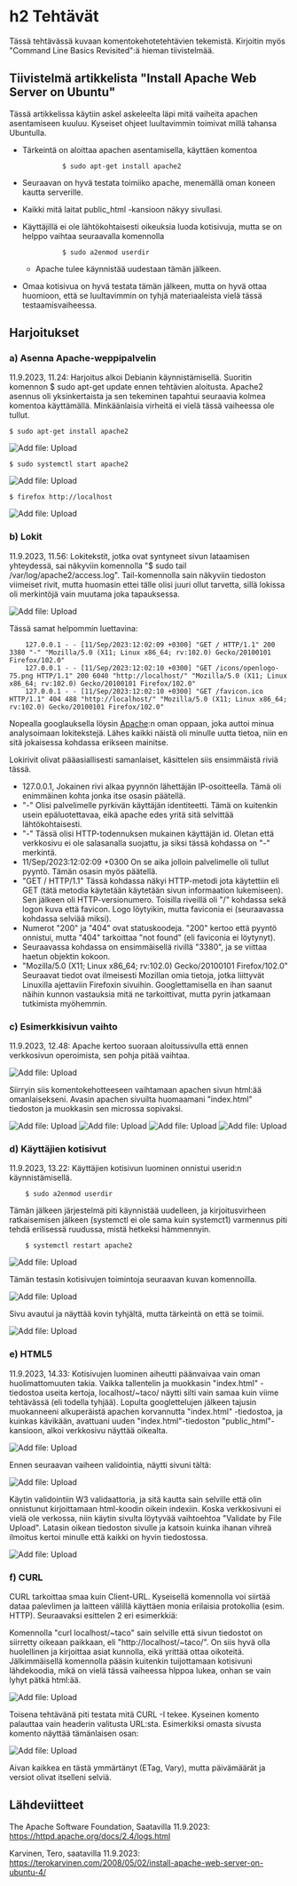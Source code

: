 # h2 Tehtävät

Tässä tehtävässä kuvaan komentokehotetehtävien tekemistä. Kirjoitin myös "Command Line Basics Revisited":ä hieman tiivistelmää.

## Tiivistelmä artikkelista "Install Apache Web Server on Ubuntu"

Tässä artikkelissa käytiin askel askeleelta läpi mitä vaiheita apachen asentamiseen kuuluu. Kyseiset ohjeet luultavimmin toimivat millä tahansa Ubuntulla.

- Tärkeintä on aloittaa apachen asentamisella, käyttäen komentoa

                $ sudo apt-get install apache2

- Seuraavan on hyvä testata toimiiko apache, menemällä oman koneen kautta serverille.
- Kaikki mitä laitat public_html -kansioon näkyy sivullasi.
- Käyttäjillä ei ole lähtökohtaisesti oikeuksia luoda kotisivuja, mutta se on helppo vaihtaa seuraavalla komennolla

                $ sudo a2enmod userdir
  
  - Apache tulee käynnistää uudestaan tämän jälkeen.
- Omaa kotisivua on hyvä testata tämän jälkeen, mutta on hyvä ottaa huomioon, että se luultavimmin on tyhjä materiaaleista vielä tässä testaamisvaiheessa.



## Harjoitukset

### a) Asenna Apache-weppipalvelin

11.9.2023, 11.24:
Harjoitus alkoi Debianin käynnistämisellä. Suoritin komennon $ sudo apt-get update ennen tehtävien aloitusta. Apache2 asennus oli yksinkertaista ja sen tekeminen tapahtui seuraavia kolmea komentoa käyttämällä. Minkäänlaisia virheitä 
ei vielä tässä vaiheessa ole tullut.

    $ sudo apt-get install apache2
    

![Add file: Upload](a1InstallApache.png)


    $ sudo systemctl start apache2


![Add file: Upload](a2KäynnistysJaTestaus.png)


    $ firefox http://localhost


![Add file: Upload](a3ApacheToimii.png)



### b) Lokit

11.9.2023, 11.56:
Lokitekstit, jotka ovat syntyneet sivun lataamisen yhteydessä, sai näkyviin komennolla "$ sudo tail /var/log/apache2/access.log". Tail-komennolla sain näkyviin tiedoston viimeiset rivit, mutta huomasin ettei tälle olisi juuri ollut tarvetta, sillä 
lokissa oli merkintöjä vain muutama joka tapauksessa.


![Add file: Upload](b1Lokitiedot.png)



Tässä samat helpommin luettavina:

        127.0.0.1 - - [11/Sep/2023:12:02:09 +0300] "GET / HTTP/1.1" 200 3380 "-" "Mozilla/5.0 (X11; Linux x86_64; rv:102.0) Gecko/20100101 Firefox/102.0"
        127.0.0.1 - - [11/Sep/2023:12:02:10 +0300] "GET /icons/openlogo-75.png HTTP/1.1" 200 6040 "http://localhost/" "Mozilla/5.0 (X11; Linux x86_64; rv:102.0) Gecko/20100101 Firefox/102.0"
        127.0.0.1 - - [11/Sep/2023:12:02:10 +0300] "GET /favicon.ico HTTP/1.1" 404 488 "http://localhost/" "Mozilla/5.0 (X11; Linux x86_64; rv:102.0) Gecko/20100101 Firefox/102.0"


Nopealla googlauksella löysin [Apache](https://httpd.apache.org/docs/2.4/logs.html):n oman oppaan, joka auttoi minua analysoimaan lokitekstejä. Lähes kaikki näistä oli minulle uutta tietoa, niin en sitä jokaisessa kohdassa erikseen mainitse.

Lokirivit olivat pääasiallisesti samanlaiset, käsittelen siis ensimmäistä riviä tässä.

- 127.0.0.1, Jokainen rivi alkaa pyynnön lähettäjän IP-osoitteella. Tämä oli enimmäinen kohta jonka itse osasin päätellä.
- "-" Olisi palvelimelle pyrkivän käyttäjän identiteetti. Tämä on kuitenkin usein epäluotettavaa, eikä apache edes yritä sitä selvittää lähtökohtaisesti.
- "-" Tässä olisi HTTP-todennuksen mukainen käyttäjän id. Oletan että verkkosivu ei ole salasanalla suojattu, ja siksi tässä kohdassa on "-" merkintä.
- 11/Sep/2023:12:02:09 +0300 On se aika jolloin palvelimelle oli tullut pyyntö. Tämän osasin myös päätellä.
- "GET / HTTP/1.1" Tässä kohdassa näkyi HTTP-metodi jota käytettiin eli GET (tätä metodia käytetään käytetään sivun informaation lukemiseen). Sen jälkeen oli HTTP-versionumero. Toisilla riveillä oli "/" kohdassa sekä logon kuva että favicon. Logo
löytyikin, mutta faviconia ei (seuraavassa kohdassa selviää miksi).
- Numerot "200" ja "404" ovat statuskoodeja. "200" kertoo että pyyntö onnistui, mutta "404" tarkoittaa "not found" (eli faviconia ei löytynyt).
- Seuraavassa kohdassa on ensimmäisellä rivillä "3380", ja se viittaa haetun objektin kokoon.
- "Mozilla/5.0 (X11; Linux x86_64; rv:102.0) Gecko/20100101 Firefox/102.0" Seuraavat tiedot ovat ilmeisesti Mozillan omia tietoja, jotka liittyvät Linuxilla ajettaviin Firefoxin sivuihin. Googlettamisella en ihan saanut näihin kunnon vastauksia mitä ne tarkoittivat, mutta pyrin jatkamaan tutkimista myöhemmin.




### c) Esimerkkisivun vaihto

11.9.2023, 12.48:
Apache kertoo suoraan aloitussivulla että ennen verkkosivun operoimista, sen pohja pitää vaihtaa.


![Add file: Upload](c1VaihdaApache.png)



Siirryin siis komentokehotteeseen vaihtamaan apachen sivun html:ää omanlaisekseni. Avasin apachen sivuilta huomaamani "index.html" tiedoston ja muokkasin sen microssa sopivaksi.


![Add file: Upload](c2AvaaMicro.png)
![Add file: Upload](c3Ennen.png)
![Add file: Upload](c4Jälkeen.png)
![Add file: Upload](c5KotisivuToimii.png)



### d) Käyttäjien kotisivut

11.9.2023, 13.22:
Käyttäjien kotisivun luominen onnistui userid:n käynnistämisellä. 

        $ sudo a2enmod userdir

Tämän jälkeen järjestelmä piti käynnistää uudelleen, ja kirjoitusvirheen ratkaisemisen jälkeen (systemctl ei ole sama kuin systemct1) varmennus piti tehdä erilisessä ruudussa, mistä hetkeksi hämmennyin.

        $ systemctl restart apache2


![Add file: Upload](d1Autentikaatio.png)



Tämän testasin kotisivujen toimintoja seuraavan kuvan komennoilla.


![Add file: Upload](d2Testaus.png)



Sivu avautui ja näyttää kovin tyhjältä, mutta tärkeintä on että se toimii.


![Add file: Upload](d3Toimii.png)


### e) HTML5

11.9.2023, 14.33:
Kotisivujen luominen aiheutti päänvaivaa vain oman huolimattomuuten takia. Vaikka tallentelin ja muokkasin "index.html" -tiedostoa useita kertoja, localhost/~taco/ näytti silti vain samaa kuin viime tehtävässä (eli todella tyhjää). 
Lopulta googlettelujen jälkeen tajusin muokanneeni alkuperäistä apachen korvannutta "index.html" -tiedostoa, ja kuinkas kävikään, avattuani uuden "index.html"-tiedoston "public_html"-kansioon, alkoi verkkosivu näyttää oikealta.



![Add file: Upload](e1IndexHtml.png)


Ennen seuraavan vaiheen validointia, näytti sivuni tältä:



![Add file: Upload](e2Kotisivut.png)


Käytin validointiin W3 validaattoria, ja sitä kautta sain selville että olin onnistunut kirjoittamaan html-koodin oikein indexiin. Koska verkkosivuni ei vielä ole verkossa, niin käytin sivulta löytyvää vaihtoehtoa "Validate by File Upload". 
Latasin oikean tiedoston sivulle ja katsoin kuinka ihanan vihreä ilmoitus kertoi minulle että kaikki on hyvin tiedostossa.



![Add file: Upload](e3Validator.png)



### f) CURL

CURL tarkoittaa smaa kuin Client-URL. Kyseisellä komennolla voi siirtää dataa palevlimen ja laitteen välillä käyttäen monia erilaisia protokollia (esim. HTTP). Seuraavaksi esittelen 2 eri esimerkkiä:

Komennolla "curl localhost/~taco" sain selville että sivun tiedostot on siirretty oikeaan paikkaan, eli "http://localhost/~taco/". On siis hyvä olla huolellinen ja kirjoittaa asiat kunnolla, eikä yrittää ottaa oikoteitä.
Jälkimmäisellä komennolla pääsin kuitenkin tuijottamaan kotisivuni lähdekoodia, mikä on vielä tässä vaiheessa hlppoa lukea, onhan se vain lyhyt pätkä html:ää.


![Add file: Upload](f2Oikea.png)



Toisena tehtävänä piti testata mitä CURL -I tekee. Kyseinen komento palauttaa vain headerin valitusta URL:sta. Esimerkiksi omasta sivusta komento näyttää tämänlaisen osan:


![Add file: Upload](f3CurlI.png)



Aivan kaikkea en  tästä ymmärtänyt (ETag, Vary), mutta päivämäärät ja versiot olivat itselleni selviä.


## Lähdeviitteet

The Apache Software Foundation, Saatavilla 11.9.2023: https://httpd.apache.org/docs/2.4/logs.html

Karvinen, Tero, saatavilla 11.9.2023: https://terokarvinen.com/2008/05/02/install-apache-web-server-on-ubuntu-4/
